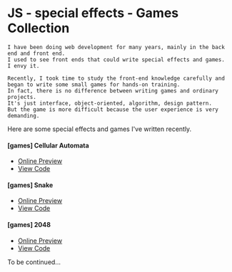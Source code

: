 # JS - special effects - Games Collection

```
I have been doing web development for many years, mainly in the back end and front end.
I used to see front ends that could write special effects and games.
I envy it.

Recently, I took time to study the front-end knowledge carefully and began to write some small games for hands-on training.
In fact, there is no difference between writing games and ordinary projects.
It's just interface, object-oriented, algorithm, design pattern.
But the game is more difficult because the user experience is very demanding.
```

Here are some special effects and games I've written recently.

#### [games] Cellular Automata
* [Online Preview](https://www.feonix.cn/cell/)
* [View Code](https://gitee.com/demo./js_games/tree/master/cell)

#### [games] Snake
* [Online Preview](https://www.feonix.cn/snake/ )
* [View Code](https://gitee.com/demo./js_games/tree/master/snake)

#### [games] 2048
* [Online Preview](https://www.feonix.cn/2048/ )
* [View Code](https://gitee.com/demo./js_games/tree/master/2048)

To be continued...